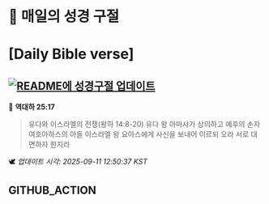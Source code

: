 # 🙏 매일의 성경 구절
# [Daily Bible verse]
## [![README에 성경구절 업데이트](https://github.com/DONGSUKA/first_test/actions/workflows/update-readme-bible.yml/badge.svg)](https://github.com/DONGSUKA/first_test/actions/workflows/update-readme-bible.yml)
<!-- START_BIBLE_VERSE -->
📖 **역대하 25:17**
> 유다와 이스라엘의 전쟁(왕하 14:8-20) 유다 왕 아마샤가 상의하고 예후의 손자 여호아하스의 아들 이스라엘 왕 요아스에게 사신을 보내어 이르되 오라 서로 대면하자 한지라

🕊️ _업데이트 시각: 2025-09-11 12:50:37 KST_
  <!-- END_BIBLE_VERSE -->
## GITHUB_ACTION
